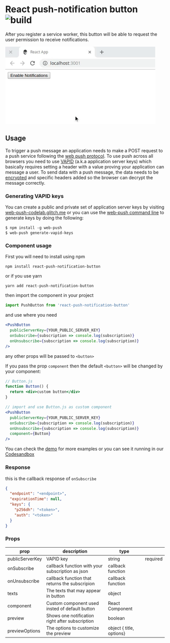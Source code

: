 # React push-notification button ![build](https://travis-ci.org/linconkusunoki/react-push-notification-button.svg?branch=master)

After you register a service worker, this button will be able to request the user permission to receive notifications.

![gif](notification.gif)

## Usage

To trigger a push message an application needs to make a POST request to a push service following the [web push protocol](https://tools.ietf.org/html/draft-ietf-webpush-protocol). To use push across all browsers you need to use [VAPID](https://tools.ietf.org/html/draft-thomson-webpush-vapid) (a.k.a application server keys) which basically requires setting a header with a value proving your application can message a user. To send data with a push message, the data needs to be [encrypted](https://tools.ietf.org/html/draft-ietf-webpush-encryption) and specific headers added so the browser can decrypt the message correctly.

### Generating VAPID keys

You can create a public and private set of application server keys by visiting [web-push-codelab.glitch.me](https://web-push-codelab.glitch.me/) or you can use the [web-push command line](https://github.com/web-push-libs/web-push#command-line) to generate keys by doing the following:

```
$ npm install -g web-push
$ web-push generate-vapid-keys
```

### Component usage

First you will need to install using npm

```
npm install react-push-notification-button
```

or if you use yarn

```
yarn add react-push-notification-button
```

then import the component in your project

```javascript
import PushButton from 'react-push-notification-button'
```

and use where you need

```jsx
<PushButton
  publicServerKey={YOUR_PUBLIC_SERVER_KEY}
  onSubscribe={subscription => console.log(subscription)}
  onUnsubscribe={subscription => console.log(subscription)}
/>
```

any other props will be passed to `<button>`

If you pass the prop `component` then the default `<button>` will be changed by
your component:

```jsx
// Button.js
function Button() {
  return <div>custom button</div>
}
```

```jsx
// import and use Button.js as custom component
<PushButton
  publicServerKey={YOUR_PUBLIC_SERVER_KEY}
  onSubscribe={subscription => console.log(subscription)}
  onUnsubscribe={subscription => console.log(subscription)}
  component={Button}
/>
```

You can check the [demo](src/demo/App.js) for more examples or you can see it running in our [Codesandbox](https://codesandbox.io/s/react-push-notification-buttondemo-97lu4)

### Response

this is the callback response of `onSubscribe`

```json
{
  "endpoint": "<endpoint>",
  "expirationTime": null,
  "keys": {
    "p256dh": "<token>",
    "auth": "<token>"
  }
}
```

### Props

| prop            | description                                      | type                     |          |
| --------------- | ------------------------------------------------ | ------------------------ | -------- |
| publicServerKey | VAPID key                                        | string                   | required |
| onSubscribe     | callback function with your subscription as json | callback function        |          |
| onUnsubscribe   | callback function that returns the subscripion   | callback function        |          |
| texts           | The texts that may appear in button              | object                   |          |
| component       | Custom component used insted of default button   | React Component          |          |
| preview         | Shows one notification right after subscription  | boolean                  |          |
| previewOptions  | The options to customize the preview             | object { title, options} |          |
